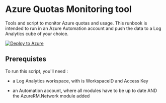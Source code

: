 # Azure Quotas Monitoring tool

Tools and script to monitor Azure quotas and usage. This runbook is intended to run in an Azure Automation account and push the data to a Log Analytics cube of your choice.

[![Deploy to Azure](http://azuredeploy.net/deploybutton.png)](https://azuredeploy.net/)

## Prerequistes

To run this script, you'll need :

- a Log Analytics workspace, with is WorkspaceID and Access Key

- an Automation account, where all modules have to be up to date AND the AzureRM.Network module added
